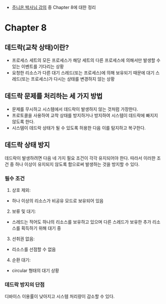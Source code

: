 - [주니온 박사님 강의](https://www.inflearn.com/course/%EC%9A%B4%EC%98%81%EC%B2%B4%EC%A0%9C-%EA%B3%B5%EB%A3%A1%EC%B1%85-%EC%A0%84%EA%B3%B5%EA%B0%95%EC%9D%98#curriculum) 중 Chapter 8에 대한 정리

# Chapter 8
## 데드락(교착 상태)이란?
- 프로세스 세트의 모든 프로세스가 해당 세트의 다른 프로세스에 의해서만 발생할 수 있는 이벤트를 기다리는 상황
- 요청한 리소스가 다른 대기 스레드(또는 프로세스)에 의해 보유되기 때문에 대기 스레드(또는 프로세스)가 다시는 상태를 변경하지 않는 상황

## 데드락 문제를 처리하는 세 가지 방법
- 문제를 무시하고 시스템에서 데드락이 발생하지 않는 것처럼 가장한다.
- 프로토콜을 사용하여 교착 상태를 방지하거나 방지하여 시스템이 데드락에 빠지지 않도록 한다.
- 시스템이 데드락 상태가 될 수 있도록 허용한 다음 이를 탐지하고 복구한다.

## 데드락 상태 방지
데드락이 발생하려면 다음 네 가지 필요 조건이 각각 유지되어야 한다. 따라서 이러한 조건 중 하나 이상이 유지되지 않도록 함으로써 발생하는 것을 방지할 수 있다.

### 필수 조건

1. 상호 제외:
- 하나 이상의 리소스가 비공유 모드로 보유되어 있음
2. 보류 및 대기:
- 스레드는 적어도 하나의 리소스를 보유하고 있으며 다른 스레드가 보유한 추가 리소스를 획득하기 위해 대기 중
3. 선취권 없음:
- 리소스를 선점할 수 없음
4. 순환 대기:
- circular 형태의 대기 상황

### 데드락 방지의 단점
디바이스 이용률이 낮아지고 시스템 처리량이 감소할 수 있다.
